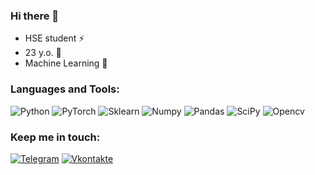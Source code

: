 ### Hi there 👋
- HSE student ⚡
- 23 y.o. 💫
- Machine Learning 🚀

### Languages and Tools:
![Python](https://img.shields.io/badge/-Python-090909?style=for-the-badge&logo=python)
![PyTorch](https://img.shields.io/badge/-PyTorch-090909?style=for-the-badge&logo=PyTorch)
![Sklearn](https://img.shields.io/badge/-Sklearn-090909?style=for-the-badge&logo=scikit-learn)
![Numpy](https://img.shields.io/badge/-Numpy-090909?style=for-the-badge&logo=Numpy)
![Pandas](https://img.shields.io/badge/-Pandas-090909?style=for-the-badge&logo=Pandas)
![SciPy](https://img.shields.io/badge/-SciPy-090909?style=for-the-badge&logo=SciPy)
![Opencv](https://img.shields.io/badge/-Opencv-090909?style=for-the-badge&logo=Opencv)

### Keep me in touch:
[![Telegram](https://img.shields.io/badge/-Telegram-090909?style=for-the-badge&logo=telegram&logoColor=27A0D9)](https://t.me/aimoryou)
[![Vkontakte](https://img.shields.io/badge/-Vkontakte-090909?style=for-the-badge&logo=Vk&logoColor=4F7DB3)](https://vk.com/aimoryou)

